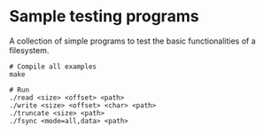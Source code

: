 
# Sample testing programs

A collection of simple programs to test the basic functionalities of a filesystem.

```console
# Compile all examples
make

# Run
./read <size> <offset> <path>
./write <size> <offset> <char> <path>
./truncate <size> <path>
./fsync <mode=all,data> <path>
```